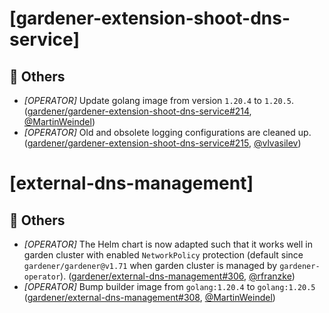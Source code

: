 # [gardener-extension-shoot-dns-service]
## 🏃 Others
* *[OPERATOR]* Update golang image from version `1.20.4` to `1.20.5`. ([gardener/gardener-extension-shoot-dns-service#214](https://github.com/gardener/gardener-extension-shoot-dns-service/pull/214), [@MartinWeindel](https://github.com/MartinWeindel))
* *[OPERATOR]* Old and obsolete logging configurations are cleaned up. ([gardener/gardener-extension-shoot-dns-service#215](https://github.com/gardener/gardener-extension-shoot-dns-service/pull/215), [@vlvasilev](https://github.com/vlvasilev))
# [external-dns-management]
## 🏃 Others
* *[OPERATOR]* The Helm chart is now adapted such that it works well in garden cluster with enabled `NetworkPolicy` protection (default since `gardener/gardener@v1.71` when garden cluster is managed by `gardener-operator`). ([gardener/external-dns-management#306](https://github.com/gardener/external-dns-management/pull/306), [@rfranzke](https://github.com/rfranzke))
* *[OPERATOR]* Bump builder image from `golang:1.20.4` to `golang:1.20.5` ([gardener/external-dns-management#308](https://github.com/gardener/external-dns-management/pull/308), [@MartinWeindel](https://github.com/MartinWeindel))